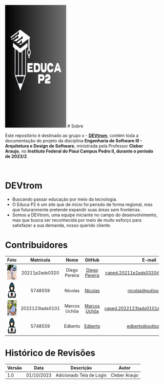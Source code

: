<img src="./img/E.png" width="200" height="400">
# Sobre

Este repositório é destinado ao grupo x - [**DEVtrom**](https://github.com/marcosbu/Trabalho-de-arquitetura.git), contém toda a documentação do projeto da disciplina **Engenharia de Software III - Arquitetura e Design de Software**, ministrada pela Professor **Cleber Araujo**, no **Instituto Federal do Piaui Campus Pedro II, durante o período de 2023/2**.

<br />

# DEVtrom
- Buscando passar educação por meio da tecnologia.  
- O Educa P2 é um site que de inicio foi pensdo de forma regional, mas que futuranmente pretende expandir suas áreas sem fronteiras.
- Somos a DEVtrom, uma equipe iniciante no campo do desenvolvimento, mas que busca ser reconhecida por meio de muito esforço para satisfazer a sua demanda, nosso querido cliente.

# Contribuidores

|Foto | Matrícula | Nome | GitHub | E-mail|
|:--:|:--:|:--:|:--:|:--:|
|<img src="./img/IMG-20231023-WA0047.jpg" width="50" height="50">| 20211p2ads0320 | Diego Pereira | [Diego Pereira](https://github.com/Diegop33p2)|caped.20211p2ads0320@aluno.ifpi.edu.br|
|<img src="./img/1320457.png" width="50" height="50">| 5748559 | Nicolas | [Nicolas](https://github.com/fabricio) |nicolas@outlook.com|
|<img src="./img/1000061650.jpeg" width="50" height="50">| 2022123tads0101 | Marcos Uchôa | [Marcos Uchôa](https://github.com/marcosbu) |caped.2022123tads0101@aluno.ifpi.edu.br|
|<img src="./img/1320457.png" width="50" height="50">| 5748559 | Edberto | [Edberto](https://github.com/fabricio) |edberto@outlook.com|

# Histórico de Revisões
|Versão | Data | Descrição | Autor | 
|-----|-----------|------|--------|
| 1.0  | 01/10/2023 | Adicionado Tela de Login| Cleber Araujo |